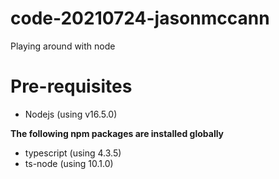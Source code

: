 # code-20210724-jasonmccann

Playing around with node

# Pre-requisites

- Nodejs (using v16.5.0)

**The following npm packages are installed globally**

- typescript (using 4.3.5)
- ts-node (using 10.1.0)


